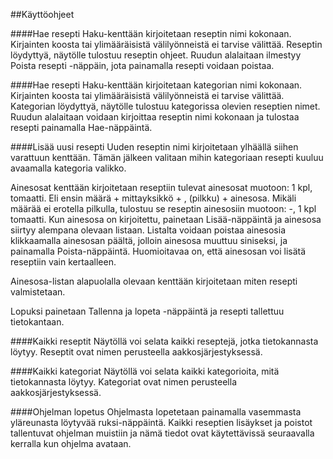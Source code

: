 ##Käyttöohjeet

####Hae resepti 
Haku-kenttään kirjoitetaan reseptin nimi kokonaan. Kirjainten koosta tai ylimääräisistä välilyönneistä ei tarvise välittää. Reseptin löydyttyä, näytölle tulostuu reseptin ohjeet. Ruudun alalaitaan ilmestyy Poista resepti -näppäin, jota painamalla resepti voidaan poistaa.

####Hae resepti
Haku-kenttään kirjoitetaan kategorian nimi kokonaan. Kirjainten koosta tai ylimääräisistä välilyönneistä ei tarvise välittää. Kategorian löydyttyä, näytölle tulostuu kategorissa olevien reseptien nimet. Ruudun alalaitaan voidaan kirjoittaa reseptin nimi kokonaan ja tulostaa resepti painamalla Hae-näppäintä.

####Lisää uusi resepti
Uuden reseptin nimi kirjoitetaan ylhäällä siihen varattuun kenttään. Tämän jälkeen valitaan mihin kategoriaan resepti kuuluu avaamalla kategoria valikko. 

Ainesosat kenttään kirjoitetaan reseptiin tulevat ainesosat muotoon: 1 kpl, tomaatti. Eli ensin määrä + mittayksikkö + , (pilkku) + ainesosa. Mikäli määrää ei erotella pilkulla, tulostuu se reseptin ainesosiin muotoon: -, 1 kpl tomaatti. Kun ainesosa on kirjoitettu, painetaan Lisää-näppäintä ja ainesosa siirtyy alempana olevaan listaan. Listalta voidaan poistaa ainesosia klikkaamalla ainesosan päältä, jolloin ainesosa muuttuu siniseksi, ja painamalla Poista-näppäintä. Huomioitavaa on, että ainesosan voi lisätä reseptiin vain kertaalleen.

Ainesosa-listan alapuolalla olevaan kenttään kirjoitetaan miten resepti valmistetaan.

Lopuksi painetaan Tallenna ja lopeta -näppäintä ja resepti tallettuu tietokantaan.

####Kaikki reseptit
Näytöllä voi selata kaikki reseptejä, jotka tietokannasta löytyy. Reseptit ovat nimen perusteella aakkosjärjestyksessä.

####Kaikki kategoriat
Näytöllä voi selata kaikki kategorioita, mitä tietokannasta löytyy. Kategoriat ovat nimen perusteella aakkosjärjestyksessä.

####Ohjelman lopetus
Ohjelmasta lopetetaan painamalla vasemmasta yläreunasta löytyvää ruksi-näppäintä. Kaikki reseptien lisäykset ja poistot tallentuvat ohjelman muistiin ja nämä tiedot ovat käytettävissä seuraavalla kerralla kun ohjelma avataan.
